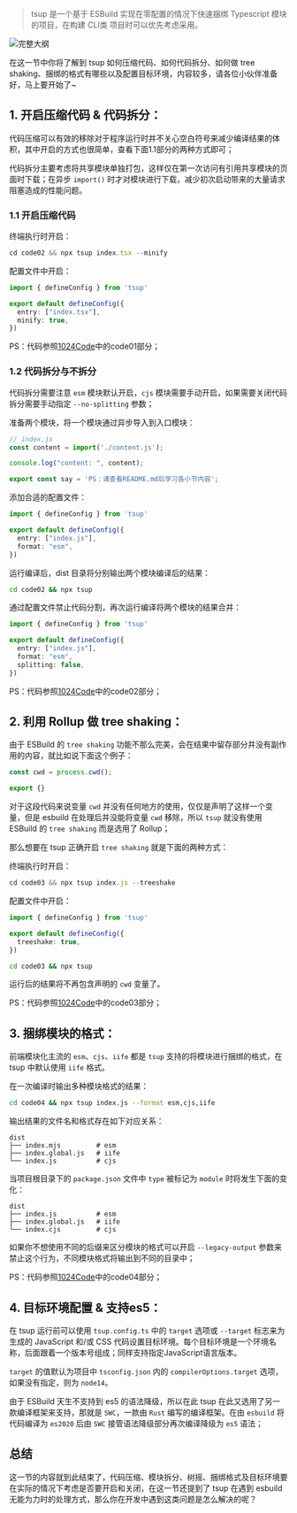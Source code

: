 > tsup 是一个基于 ESBuild 实现在零配置的情况下快速捆绑 Typescript 模块的项目，在构建 CLI类 项目时可以优先考虑采用。

![完整大纲](https://picgo-2022.oss-cn-beijing.aliyuncs.com/202308101429193.png)

在这一节中你将了解到 tsup 如何压缩代码、如何代码拆分、如何做 tree shaking、捆绑的格式有哪些以及配置目标环境，内容较多，请各位小伙伴准备好，马上要开始了~ 

## 1. 开启压缩代码 & 代码拆分：

代码压缩可以有效的移除对于程序运行时并不关心空白符号来减少编译结果的体积，其中开启的方式也很简单，查看下面1.1部分的两种方式即可；

代码拆分主要考虑将共享模块单独打包，这样仅在第一次访问有引用共享模块的页面时下载；在异步 `import()` 时才对模块进行下载，减少初次启动带来的大量请求阻塞造成的性能问题。

### 1.1 开启压缩代码

终端执行时开启：
```typescript
cd code02 && npx tsup index.tsx --minify
```

配置文件中开启：
```typescript
import { defineConfig } from 'tsup'

export default defineConfig({
  entry: ["index.tsx"],
  minify: true,
})
```

PS：代码参照[1024Code](https://1024code.com/codecubes/Ha1LfyC)中的code01部分；

### 1.2 代码拆分与不拆分

代码拆分需要注意 `esm` 模块默认开启，`cjs` 模块需要手动开启，如果需要关闭代码拆分需要手动指定 `--no-splitting` 参数；

准备两个模块，将一个模块通过异步导入到入口模块：

```typescript
// index.js
const content = import('./content.js');

console.log("content: ", content);
```

```typescript
export const say = 'PS：请查看README.md后学习各小节内容';
```

添加合适的配置文件：
```typescript
import { defineConfig } from 'tsup'

export default defineConfig({
  entry: ["index.js"],
  format: "esm",
})
```

运行编译后，dist 目录将分别输出两个模块编译后的结果：
```bash
cd code02 && npx tsup
```

通过配置文件禁止代码分割，再次运行编译将两个模块的结果合并：
```typescript
import { defineConfig } from 'tsup'

export default defineConfig({
  entry: ["index.js"],
  format: "esm",
  splitting: false,
})
```

PS：代码参照[1024Code](https://1024code.com/codecubes/Ha1LfyC)中的code02部分；

## 2. 利用 Rollup 做 tree shaking：

由于 ESBuild 的 `tree shaking` 功能不那么完美，会在结果中留存部分并没有副作用的内容，就比如说下面这个例子：

```typescript
const cwd = process.cwd();

export {}
```

对于这段代码来说变量 `cwd` 并没有任何地方的使用，仅仅是声明了这样一个变量，但是 esbuild 在处理后并没能将变量 `cwd` 移除，所以 `tsup` 就没有使用 ESBuild 的 `tree shaking` 而是选用了 Rollup；

那么想要在 tsup 正确开启 `tree shaking` 就是下面的两种方式：

终端执行时开启：
```typescript
cd code03 && npx tsup index.js --treeshake
```

配置文件中开启：
```typescript
import { defineConfig } from 'tsup'

export default defineConfig({
  treeshake: true,
})
```

```bash
cd code03 && npx tsup
```

运行后的结果将不再包含声明的 `cwd` 变量了。

PS：代码参照[1024Code](https://1024code.com/codecubes/Ha1LfyC)中的code03部分；

## 3. 捆绑模块的格式：

前端模块化主流的 `esm`、`cjs`、`iife` 都是 `tsup` 支持的将模块进行捆绑的格式，在 tsup 中默认使用 `iife` 格式。

在一次编译时输出多种模块格式的结果：
```bash
cd code04 && npx tsup index.js --format esm,cjs,iife
```

输出结果的文件名和格式存在如下对应关系：
```
dist
├── index.mjs         # esm
├── index.global.js   # iife
└── index.js          # cjs
```

当项目根目录下的 `package.json` 文件中 `type` 被标记为 `module` 时将发生下面的变化：
```
dist
├── index.js          # esm
├── index.global.js   # iife
└── index.cjs         # cjs
```

如果你不想使用不同的后缀来区分模块的格式可以开启 `--legacy-output` 参数来禁止这个行为，不同模块格式将输出到不同的目录中；

PS：代码参照[1024Code](https://1024code.com/codecubes/Ha1LfyC)中的code04部分；

## 4. 目标环境配置 & 支持es5：

在 tsup 运行前可以使用 `tsup.config.ts` 中的 `target` 选项或 `--target` 标志来为生成的 JavaScript 和/或 CSS 代码设置目标环境。每个目标环境是一个环境名称，后面跟着一个版本号组成；同样支持指定JavaScript语言版本。

`target` 的值默认为项目中 `tsconfig.json` 内的 `compilerOptions.target` 选项，如果没有指定，则为 `node14`。

由于 ESBuild 天生不支持到 es5 的语法降级，所以在此 tsup 在此又选用了另一款编译框架来支持，那就是 `SWC`，一款由 `Rust` 编写的编译框架。在由 `esbuild` 将代码编译为 `es2020` 后由 `SWC` 接管语法降级部分再次编译降级为 `es5` 语法；

## 总结

这一节的内容就到此结束了，代码压缩、模块拆分、树摇、捆绑格式及目标环境要在实际的情况下考虑是否要开启和关闭，在这一节还提到了 tsup 在遇到 esbuild 无能为力时的处理方式，那么你在开发中遇到这类问题是怎么解决的呢？